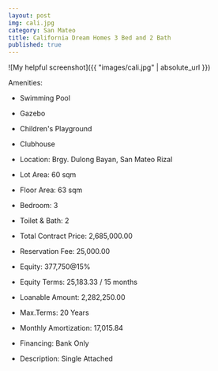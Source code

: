 ```yaml
---
layout: post
img: cali.jpg
category: San Mateo
title: California Dream Homes 3 Bed and 2 Bath
published: true
---
```


![My helpful screenshot]({{ "images/cali.jpg" | absolute_url }})


Amenities:

- Swimming Pool 
- Gazebo 
- Children's Playground
- Clubhouse


- Location: Brgy. Dulong Bayan, San Mateo Rizal
- Lot Area: 60 sqm
- Floor Area: 63 sqm
- Bedroom: 3
- Toilet & Bath: 2


- Total Contract Price: 2,685,000.00
- Reservation Fee: 25,000.00
- Equity: 377,750@15%
- Equity Terms: 25,183.33 / 15 months
- Loanable Amount: 2,282,250.00
- Max.Terms: 20 Years
- Monthly Amortization: 17,015.84
- Financing: Bank Only

- Description: Single Attached


